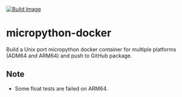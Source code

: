 [![Build Image](https://github.com/SideraDesign/micropython-docker/actions/workflows/docker-image.yml/badge.svg?branch=main)](https://github.com/SideraDesign/micropython-docker/actions/workflows/docker-image.yml)

# micropython-docker

Build a Unix port micropython docker container for multiple platforms (ADM64 and ARM64) and push to GitHub package.

## Note

- Some float tests are failed on ARM64.
